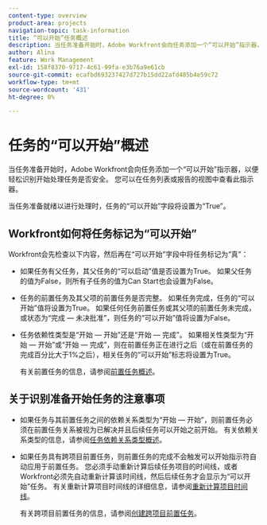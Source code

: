 ```yaml
---
content-type: overview
product-area: projects
navigation-topic: task-information
title: “可以开始”任务概述
description: 当任务准备开始时，Adobe Workfront会向任务添加一个“可以开始”指示器，以便轻松识别开始处理任务是否安全。 您可以在任务列表或报告的视图中查看此指示器。
author: Alina
feature: Work Management
exl-id: 158f8370-9717-4c61-99fa-e3b76a9e61cb
source-git-commit: ecafbd693237427d727b15dd22afd485b4e59c72
workflow-type: tm+mt
source-wordcount: '431'
ht-degree: 0%

---
```


# 任务的“可以开始”概述

当任务准备开始时，Adobe Workfront会向任务添加一个“可以开始”指示器，以便轻松识别开始处理任务是否安全。 您可以在任务列表或报告的视图中查看此指示器。

当任务准备就绪以进行处理时，任务的“可以开始”字段将设置为“True”。

## Workfront如何将任务标记为“可以开始”

Workfront会先检查以下内容，然后再在“可以开始”字段中将任务标记为“真”：

* 如果任务有父任务，其父任务的“可以启动”值是否设置为True。 如果父任务的值为False，则所有子任务的值为Can Start也会设置为False。
* 任务的前置任务及其父项的前置任务是否完整。 如果任务完成，任务的“可以开始”值将设置为True。 如果任何任务前置任务或其父项的前置任务未完成，或状态为“完成 — 未决批准”，则任务的“可以开始”值将设置为False。
* 任务依赖性类型是“开始 — 开始”还是“开始 — 完成”。 如果相关性类型为“开始 — 开始”或“开始 — 完成”，则在前置任务正在进行之后（或在前置任务的完成百分比大于1%之后），相关任务的“可以开始”标志将设置为True。

  有关前置任务的信息，请参阅[前置任务概述](../../../manage-work/tasks/use-prdcssrs/predecessors-overview.md)。

## 关于识别准备开始任务的注意事项

* 如果任务与其前置任务之间的依赖关系类型为“开始 — 开始”，则前置任务必须在前置任务关系被视为已解决并且后续任务可以开始之前开始。 有关依赖关系类型的信息，请参阅[任务依赖关系类型概述](../../../manage-work/tasks/use-prdcssrs/task-dependency-types.md)。
* 如果任务具有跨项目前置任务，则前置任务的完成不会触发可以开始指示符自动应用于前置任务。 您必须手动重新计算后续任务项目的时间线，或者Workfront必须先自动重新计算该时间线，然后后续任务才会显示为“可以开始”任务。 有关重新计算项目时间线的详细信息，请参阅[重新计算项目时间线](../../../manage-work/projects/manage-projects/recalculate-project-timeline.md)。

  有关跨项目前置任务的信息，请参阅[创建跨项目前置任务](../../../manage-work/tasks/use-prdcssrs/cross-project-predecessors.md)。
